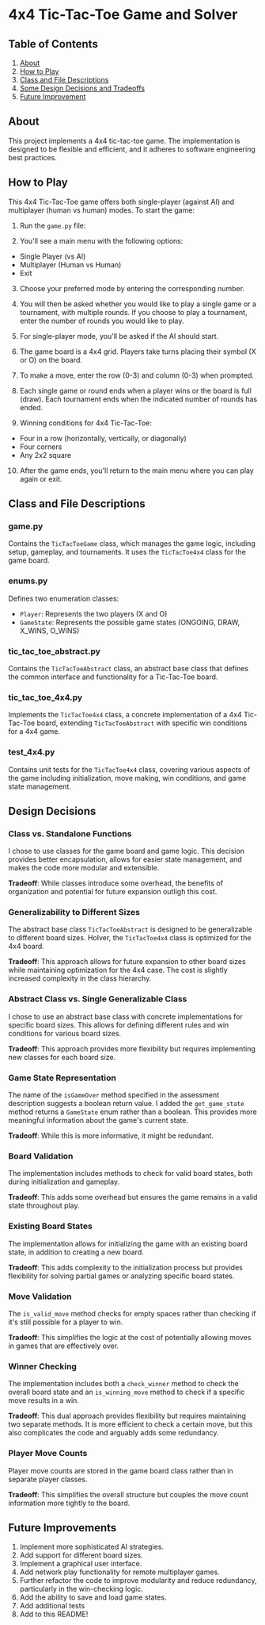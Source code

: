 # 4x4 Tic-Tac-Toe Game and Solver

## Table of Contents
1. [About](#about)
2. [How to Play](#how-to-play)
3. [Class and File Descriptions](#class-and-file-descriptions)
4. [Some Design Decisions and Tradeoffs](#design-decisions-and-tradeoffs)
5. [Future Improvement](#future-improvements)

## About
This project implements a 4x4 tic-tac-toe game. The implementation is designed 
to be flexible and efficient, and it adheres to software engineering best 
practices.

## How to Play

This 4x4 Tic-Tac-Toe game offers both single-player (against AI) and multiplayer (human vs human) modes. To start the game:

1. Run the `game.py` file:

2. You'll see a main menu with the following options:
- Single Player (vs AI)
- Multiplayer (Human vs Human)
- Exit

3. Choose your preferred mode by entering the corresponding number.

4. You will then be asked whether you would like to play a single game or a tournament, with multiple rounds. If you choose to play a tournament, enter the number of rounds you would like to play.

5. For single-player mode, you'll be asked if the AI should start.

6. The game board is a 4x4 grid. Players take turns placing their symbol (X or O) on the board.

7. To make a move, enter the row (0-3) and column (0-3) when prompted.

8. Each single game or round ends when a player wins or the board is full (draw). Each tournament ends when the indicated number of rounds has ended.

9. Winning conditions for 4x4 Tic-Tac-Toe:
- Four in a row (horizontally, vertically, or diagonally)
- Four corners
- Any 2x2 square

10. After the game ends, you'll return to the main menu where you can play again or exit.

## Class and File Descriptions

### game.py

Contains the `TicTacToeGame` class, which manages the game logic, including setup, gameplay, and tournaments. It uses the `TicTacToe4x4` class for the game board.

### enums.py

Defines two enumeration classes:
- `Player`: Represents the two players (X and O)
- `GameState`: Represents the possible game states (ONGOING, DRAW, X_WINS, O_WINS)

### tic_tac_toe_abstract.py

Contains the `TicTacToeAbstract` class, an abstract base class that defines the common interface and functionality for a Tic-Tac-Toe board.

### tic_tac_toe_4x4.py

Implements the `TicTacToe4x4` class, a concrete implementation of a 4x4 Tic-Tac-Toe board, extending `TicTacToeAbstract` with specific win conditions for a 4x4 game.

### test_4x4.py

Contains unit tests for the `TicTacToe4x4` class, covering various aspects of the game including initialization, move making, win conditions, and game state management.



## Design Decisions

### Class vs. Standalone Functions

I chose to use classes for the game board and game logic. This decision provides better encapsulation, allows for easier state management, and makes the code more modular and extensible.

**Tradeoff**: While classes introduce some overhead, the benefits of organization and potential for future expansion outIigh this cost.

### Generalizability to Different Sizes

The abstract base class `TicTacToeAbstract` is designed to be generalizable to different board sizes. HoIver, the `TicTacToe4x4` class is optimized for the 4x4 board.

**Tradeoff**: This approach allows for future expansion to other board sizes while maintaining optimization for the 4x4 case. The cost is slightly increased complexity in the class hierarchy.

### Abstract Class vs. Single Generalizable Class

I chose to use an abstract base class with concrete implementations for specific board sizes. This allows for defining different rules and win conditions for various board sizes.

**Tradeoff**: This approach provides more flexibility but requires implementing new classes for each board size.

### Game State Representation

The name of the `isGameOver` method specified in the assessment description suggests a boolean return value. I added the `get_game_state` method returns a `GameState` enum rather than a boolean. This provides more meaningful information about the game's current state.

**Tradeoff**: While this is more informative, it might be redundant.

### Board Validation

The implementation includes methods to check for valid board states, both during initialization and gameplay.

**Tradeoff**: This adds some overhead but ensures the game remains in a valid state throughout play.

### Existing Board States

The implementation allows for initializing the game with an existing board state, in addition to creating a new board.

**Tradeoff**: This adds complexity to the initialization process but provides flexibility for solving partial games or analyzing specific board states.

### Move Validation

The `is_valid_move` method checks for empty spaces rather than checking if it's still possible for a player to win.

**Tradeoff**: This simplifies the logic at the cost of potentially allowing moves in games that are effectively over.

### Winner Checking

The implementation includes both a `check_winner` method to check the overall board state and an `is_winning_move` method to check if a specific move results in a win.

**Tradeoff**: This dual approach provides flexibility but requires maintaining two separate methods. It is more efficient to check a certain move, but this also complicates the code and arguably adds some redundancy.

### Player Move Counts

Player move counts are stored in the game board class rather than in separate player classes.

**Tradeoff**: This simplifies the overall structure but couples the move count information more tightly to the board.

## Future Improvements

1. Implement more sophisticated AI strategies.
2. Add support for different board sizes.
3. Implement a graphical user interface.
4. Add network play functionality for remote multiplayer games.
5. Further refactor the code to improve modularity and reduce redundancy, particularly in the win-checking logic.
6. Add the ability to save and load game states.
7. Add additional tests
8. Add to this README!

